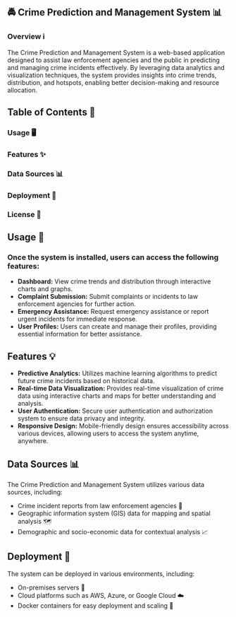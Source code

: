 ## 🚔 Crime Prediction and Management System 📊
### Overview ℹ️

The Crime Prediction and Management System is a web-based application designed to assist law enforcement agencies and the public in predicting and managing crime incidents effectively. By leveraging data analytics and visualization techniques, the system provides insights into crime trends, distribution, and hotspots, enabling better decision-making and resource allocation.

## Table of Contents 📑

### Usage 🖥️
### Features ✨
### Data Sources 📊
### Deployment 🚀
### License 📝

## Usage 📲

### Once the system is installed, users can access the following features:

- **Dashboard:** View crime trends and distribution through interactive charts and graphs.
- **Complaint Submission:** Submit complaints or incidents to law enforcement agencies for further action.
- **Emergency Assistance:** Request emergency assistance or report urgent incidents for immediate response.
- **User Profiles:** Users can create and manage their profiles, providing essential information for better assistance.

## Features 💡

- **Predictive Analytics:** Utilizes machine learning algorithms to predict future crime incidents based on historical data.
- **Real-time Data Visualization:** Provides real-time visualization of crime data using interactive charts and maps for better understanding and analysis.
- **User Authentication:** Secure user authentication and authorization system to ensure data privacy and integrity.
- **Responsive Design:** Mobile-friendly design ensures accessibility across various devices, allowing users to access the system anytime, anywhere.

## Data Sources 📊

The Crime Prediction and Management System utilizes various data sources, including:
- Crime incident reports from law enforcement agencies 🚓
- Geographic information system (GIS) data for mapping and spatial analysis 🗺️
- Demographic and socio-economic data for contextual analysis 📈

## Deployment 🚀

The system can be deployed in various environments, including:
- On-premises servers 🏢
- Cloud platforms such as AWS, Azure, or Google Cloud ☁️
- Docker containers for easy deployment and scaling 🐳
